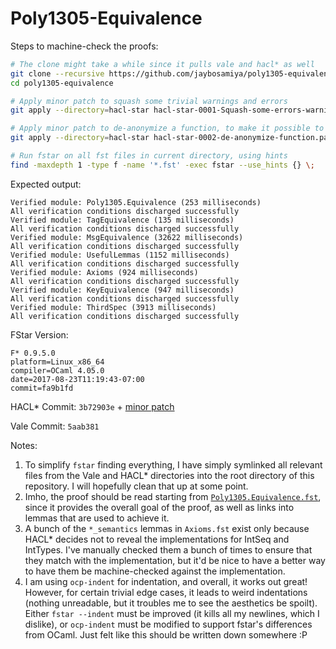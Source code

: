 # Poly1305-Equivalence

Steps to machine-check the proofs:
```sh
# The clone might take a while since it pulls vale and hacl* as well
git clone --recursive https://github.com/jaybosamiya/poly1305-equivalence
cd poly1305-equivalence

# Apply minor patch to squash some trivial warnings and errors
git apply --directory=hacl-star hacl-star-0001-Squash-some-errors-warnings.patch

# Apply minor patch to de-anonymize a function, to make it possible to prove stuff
git apply --directory=hacl-star hacl-star-0002-de-anonymize-function.patch

# Run fstar on all fst files in current directory, using hints
find -maxdepth 1 -type f -name '*.fst' -exec fstar --use_hints {} \;
```

Expected output:
```
Verified module: Poly1305.Equivalence (253 milliseconds)
All verification conditions discharged successfully
Verified module: TagEquivalence (135 milliseconds)
All verification conditions discharged successfully
Verified module: MsgEquivalence (32622 milliseconds)
All verification conditions discharged successfully
Verified module: UsefulLemmas (1152 milliseconds)
All verification conditions discharged successfully
Verified module: Axioms (924 milliseconds)
All verification conditions discharged successfully
Verified module: KeyEquivalence (947 milliseconds)
All verification conditions discharged successfully
Verified module: ThirdSpec (3913 milliseconds)
All verification conditions discharged successfully
```

FStar Version:
```
F* 0.9.5.0
platform=Linux_x86_64
compiler=OCaml 4.05.0
date=2017-08-23T11:19:43-07:00
commit=fa9b1fd
```

HACL* Commit: `3b72903e` + [minor patch](hacl-star-0001-Squash-some-errors-warnings.patch)

Vale Commit: `5aab381`

Notes:
1. To simplify `fstar` finding everything, I have simply symlinked all
   relevant files from the Vale and HACL* directories into the root
   directory of this repository. I will hopefully clean that up at
   some point.
2. Imho, the proof should be read starting from
   [`Poly1305.Equivalence.fst`](Poly1305.Equivalence.fst), since it
   provides the overall goal of the proof, as well as links into
   lemmas that are used to achieve it.
3. A bunch of the `*_semantics` lemmas in `Axioms.fst` exist only
   because HACL* decides not to reveal the implementations for IntSeq
   and IntTypes. I've manually checked them a bunch of times to ensure
   that they match with the implementation, but it'd be nice to have a
   better way to have them be machine-checked against the
   implementation.
4. I am using `ocp-indent` for indentation, and overall, it works out
   great! However, for certain trivial edge cases, it leads to weird
   indentations (nothing unreadable, but it troubles me to see the
   aesthetics be spoilt). Either `fstar --indent` must be improved (it
   kills all my newlines, which I dislike), or `ocp-indent` must be
   modified to support fstar's differences from OCaml. Just felt like
   this should be written down somewhere :P
